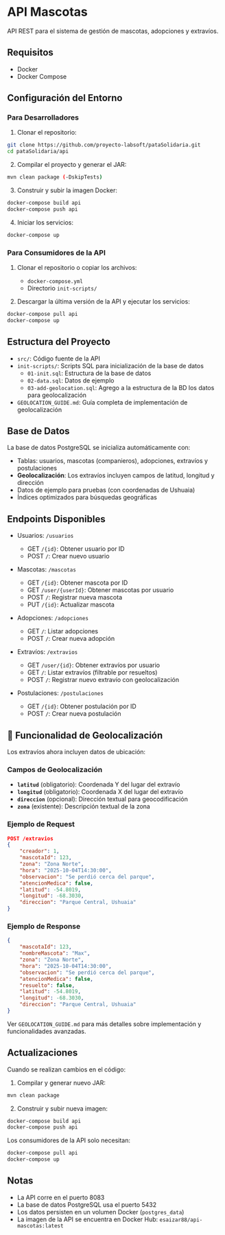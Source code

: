 # API Mascotas

API REST para el sistema de gestión de mascotas, adopciones y extravíos.

## Requisitos

- Docker
- Docker Compose

## Configuración del Entorno

### Para Desarrolladores

1. Clonar el repositorio:
```bash
git clone https://github.com/proyecto-labsoft/pataSolidaria.git
cd pataSolidaria/api
```

2. Compilar el proyecto y generar el JAR:
```bash
mvn clean package (-DskipTests)
```

3. Construir y subir la imagen Docker:
```bash
docker-compose build api
docker-compose push api
```

4. Iniciar los servicios:
```bash
docker-compose up
```

### Para Consumidores de la API

1. Clonar el repositorio o copiar los archivos:
   - `docker-compose.yml`
   - Directorio `init-scripts/`

2. Descargar la última versión de la API y ejecutar los servicios:
```bash
docker-compose pull api
docker-compose up
```

## Estructura del Proyecto

- `src/`: Código fuente de la API
- `init-scripts/`: Scripts SQL para inicialización de la base de datos
  - `01-init.sql`: Estructura de la base de datos
  - `02-data.sql`: Datos de ejemplo
  - `03-add-geolocation.sql`: Agrego a la estructura de la BD los datos para geolocalización
- `GEOLOCATION_GUIDE.md`: Guía completa de implementación de geolocalización

## Base de Datos

La base de datos PostgreSQL se inicializa automáticamente con:
- Tablas: usuarios, mascotas (companieros), adopciones, extravíos y postulaciones
- **Geolocalización**: Los extravíos incluyen campos de latitud, longitud y dirección
- Datos de ejemplo para pruebas (con coordenadas de Ushuaia)
- Índices optimizados para búsquedas geográficas

## Endpoints Disponibles

- Usuarios: `/usuarios`
  - GET `/{id}`: Obtener usuario por ID
  - POST `/`: Crear nuevo usuario

- Mascotas: `/mascotas`
  - GET `/{id}`: Obtener mascota por ID
  - GET `/user/{userId}`: Obtener mascotas por usuario
  - POST `/`: Registrar nueva mascota
  - PUT `/{id}`: Actualizar mascota

- Adopciones: `/adopciones`
  - GET `/`: Listar adopciones
  - POST `/`: Crear nueva adopción

- Extravíos: `/extravios`
  - GET `/user/{id}`: Obtener extravíos por usuario
  - GET `/`: Listar extravíos (filtrable por resueltos)
  - POST `/`: Registrar nuevo extravío con geolocalización

- Postulaciones: `/postulaciones`
  - GET `/{id}`: Obtener postulación por ID
  - POST `/`: Crear nueva postulación

## 📍 Funcionalidad de Geolocalización

Los extravíos ahora incluyen datos de ubicación:

### Campos de Geolocalización
- **`latitud`** (obligatorio): Coordenada Y del lugar del extravío
- **`longitud`** (obligatorio): Coordenada X del lugar del extravío  
- **`direccion`** (opcional): Dirección textual para geocodificación
- **`zona`** (existente): Descripción textual de la zona

### Ejemplo de Request
```json
POST /extravios
{
    "creador": 1,
    "mascotaId": 123,
    "zona": "Zona Norte",
    "hora": "2025-10-04T14:30:00",
    "observacion": "Se perdió cerca del parque",
    "atencionMedica": false,
    "latitud": -54.8019,
    "longitud": -68.3030,
    "direccion": "Parque Central, Ushuaia"
}
```

### Ejemplo de Response
```json
{
    "mascotaId": 123,
    "nombreMascota": "Max",
    "zona": "Zona Norte",
    "hora": "2025-10-04T14:30:00",
    "observacion": "Se perdió cerca del parque",
    "atencionMedica": false,
    "resuelto": false,
    "latitud": -54.8019,
    "longitud": -68.3030,
    "direccion": "Parque Central, Ushuaia"
}
```

Ver `GEOLOCATION_GUIDE.md` para más detalles sobre implementación y funcionalidades avanzadas.

## Actualizaciones

Cuando se realizan cambios en el código:

1. Compilar y generar nuevo JAR:
```bash
mvn clean package
```

2. Construir y subir nueva imagen:
```bash
docker-compose build api
docker-compose push api
```

Los consumidores de la API solo necesitan:
```bash
docker-compose pull api
docker-compose up
```

## Notas

- La API corre en el puerto 8083
- La base de datos PostgreSQL usa el puerto 5432
- Los datos persisten en un volumen Docker (`postgres_data`)
- La imagen de la API se encuentra en Docker Hub: `esaizar88/api-mascotas:latest`
